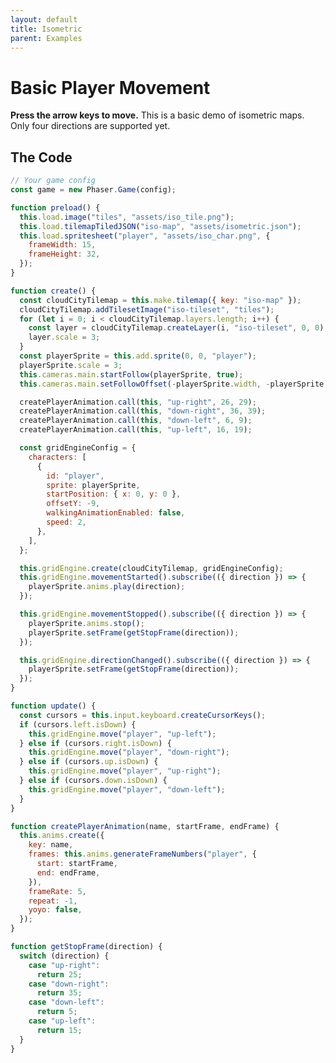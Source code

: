 ```yaml
---
layout: default
title: Isometric
parent: Examples
---
```


# Basic Player Movement

**Press the arrow keys to move.** This is a basic demo of isometric maps. Only four directions are supported yet.

<div id="game"></div>

<script src="js/phaser.min.js"></script>
<script src="js/grid-engine-2.2.0.min.js"></script>
<script src="js/getBasicConfig.js"></script>

<script>
  const config = getBasicConfig(preload, create, update);
  const game = new Phaser.Game(config);

  function preload() {
    this.load.image("tiles", "assets/iso_tile.png");
    this.load.tilemapTiledJSON("iso-map", "assets/isometric.json");
    this.load.spritesheet("player", "assets/iso_char.png", {
      frameWidth: 15,
      frameHeight: 32,
    });
  }

  function create() {
    const cloudCityTilemap = this.make.tilemap({ key: "iso-map" });
    cloudCityTilemap.addTilesetImage("iso-tileset", "tiles");
    for (let i = 0; i < cloudCityTilemap.layers.length; i++) {
      const layer = cloudCityTilemap.createLayer(i, "iso-tileset", 0, 0);
      layer.scale = 3;
    }
    const playerSprite = this.add.sprite(0, 0, "player");
    playerSprite.scale = 3;
    this.cameras.main.startFollow(playerSprite, true);
    this.cameras.main.setFollowOffset(-playerSprite.width, -playerSprite.height);

    createPlayerAnimation.call(this, "up-right", 26, 29);
    createPlayerAnimation.call(this, "down-right", 36, 39);
    createPlayerAnimation.call(this, "down-left", 6, 9);
    createPlayerAnimation.call(this, "up-left", 16, 19);

    const gridEngineConfig = {
      characters: [
        {
          id: "player",
          sprite: playerSprite,
          startPosition: {x: 0, y: 0},
          offsetY: -9,
          walkingAnimationEnabled: false,
          speed: 2,
        },
      ],
    };

    this.gridEngine.create(cloudCityTilemap, gridEngineConfig);
    this.gridEngine.movementStarted().subscribe(({direction}) => {
      playerSprite.anims.play(direction);
    });

    this.gridEngine.movementStopped().subscribe(({direction}) => {
      playerSprite.anims.stop();
      playerSprite.setFrame(getStopFrame(direction));
    });

    this.gridEngine.directionChanged().subscribe(({direction}) => {
      playerSprite.setFrame(getStopFrame(direction));
    });
  }

  function update() {
    const cursors = this.input.keyboard.createCursorKeys();
    if (cursors.left.isDown) {
      this.gridEngine.move("player", "up-left");
    } else if (cursors.right.isDown) {
      this.gridEngine.move("player", "down-right");
    } else if (cursors.up.isDown) {
      this.gridEngine.move("player", "up-right");
    } else if (cursors.down.isDown) {
      this.gridEngine.move("player", "down-left");
    }
  }

  function createPlayerAnimation(name, startFrame, endFrame) {
    this.anims.create({
      key: name,
      frames: this.anims.generateFrameNumbers("player", {
        start: startFrame,
        end: endFrame,
      }),
      frameRate: 5,
      repeat: -1,
      yoyo: false,
    });
  }

  function getStopFrame(direction) {
    switch (direction) {
      case "up-right":
        return 25;
      case "down-right":
        return 35;
      case "down-left":
        return 5;
      case "up-left":
        return 15;
    }
  }
</script>

## The Code

```javascript
// Your game config
const game = new Phaser.Game(config);

function preload() {
  this.load.image("tiles", "assets/iso_tile.png");
  this.load.tilemapTiledJSON("iso-map", "assets/isometric.json");
  this.load.spritesheet("player", "assets/iso_char.png", {
    frameWidth: 15,
    frameHeight: 32,
  });
}

function create() {
  const cloudCityTilemap = this.make.tilemap({ key: "iso-map" });
  cloudCityTilemap.addTilesetImage("iso-tileset", "tiles");
  for (let i = 0; i < cloudCityTilemap.layers.length; i++) {
    const layer = cloudCityTilemap.createLayer(i, "iso-tileset", 0, 0);
    layer.scale = 3;
  }
  const playerSprite = this.add.sprite(0, 0, "player");
  playerSprite.scale = 3;
  this.cameras.main.startFollow(playerSprite, true);
  this.cameras.main.setFollowOffset(-playerSprite.width, -playerSprite.height);

  createPlayerAnimation.call(this, "up-right", 26, 29);
  createPlayerAnimation.call(this, "down-right", 36, 39);
  createPlayerAnimation.call(this, "down-left", 6, 9);
  createPlayerAnimation.call(this, "up-left", 16, 19);

  const gridEngineConfig = {
    characters: [
      {
        id: "player",
        sprite: playerSprite,
        startPosition: { x: 0, y: 0 },
        offsetY: -9,
        walkingAnimationEnabled: false,
        speed: 2,
      },
    ],
  };

  this.gridEngine.create(cloudCityTilemap, gridEngineConfig);
  this.gridEngine.movementStarted().subscribe(({ direction }) => {
    playerSprite.anims.play(direction);
  });

  this.gridEngine.movementStopped().subscribe(({ direction }) => {
    playerSprite.anims.stop();
    playerSprite.setFrame(getStopFrame(direction));
  });

  this.gridEngine.directionChanged().subscribe(({ direction }) => {
    playerSprite.setFrame(getStopFrame(direction));
  });
}

function update() {
  const cursors = this.input.keyboard.createCursorKeys();
  if (cursors.left.isDown) {
    this.gridEngine.move("player", "up-left");
  } else if (cursors.right.isDown) {
    this.gridEngine.move("player", "down-right");
  } else if (cursors.up.isDown) {
    this.gridEngine.move("player", "up-right");
  } else if (cursors.down.isDown) {
    this.gridEngine.move("player", "down-left");
  }
}

function createPlayerAnimation(name, startFrame, endFrame) {
  this.anims.create({
    key: name,
    frames: this.anims.generateFrameNumbers("player", {
      start: startFrame,
      end: endFrame,
    }),
    frameRate: 5,
    repeat: -1,
    yoyo: false,
  });
}

function getStopFrame(direction) {
  switch (direction) {
    case "up-right":
      return 25;
    case "down-right":
      return 35;
    case "down-left":
      return 5;
    case "up-left":
      return 15;
  }
}
```
